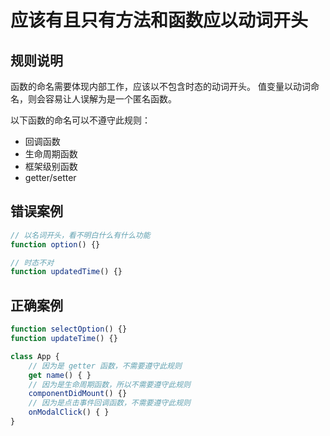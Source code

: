 # 应该有且只有方法和函数应以动词开头

## 规则说明
函数的命名需要体现内部工作，应该以不包含时态的动词开头。
值变量以动词命名，则会容易让人误解为是一个匿名函数。

以下函数的命名可以不遵守此规则：
- 回调函数
- 生命周期函数
- 框架级别函数
- getter/setter 

## 错误案例
```js
// 以名词开头，看不明白什么有什么功能
function option() {}

// 时态不对
function updatedTime() {}
```

## 正确案例
```js
function selectOption() {}
function updateTime() {}

class App {
    // 因为是 getter 函数，不需要遵守此规则
    get name() { }
    // 因为是生命周期函数，所以不需要遵守此规则
    componentDidMount() {}
    // 因为是点击事件回调函数，不需要遵守此规则
    onModalClick() { }
}
```